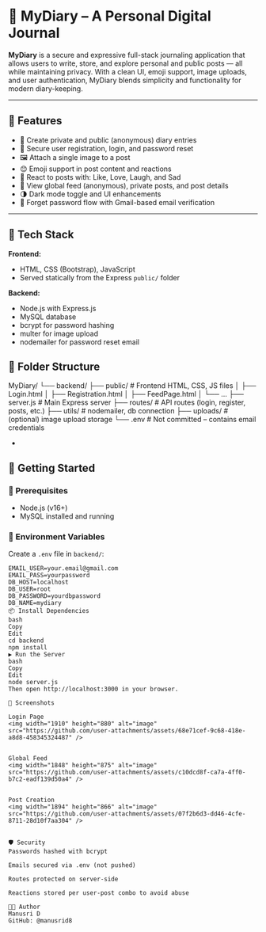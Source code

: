 # 📔 MyDiary – A Personal Digital Journal

**MyDiary** is a secure and expressive full-stack journaling application that allows users to write, store, and explore personal and public posts — all while maintaining privacy. With a clean UI, emoji support, image uploads, and user authentication, MyDiary blends simplicity and functionality for modern diary-keeping.

---

## 🌟 Features

- 📝 Create private and public (anonymous) diary entries
- 🔐 Secure user registration, login, and password reset
- 🖼️ Attach a single image to a post
- 😊 Emoji support in post content and reactions
- 💬 React to posts with: Like, Love, Laugh, and Sad
- 🧭 View global feed (anonymous), private posts, and post details
- 🌗 Dark mode toggle and UI enhancements
- 📧 Forget password flow with Gmail-based email verification

---

## 🧰 Tech Stack

**Frontend:**  
- HTML, CSS (Bootstrap), JavaScript  
- Served statically from the Express `public/` folder

**Backend:**  
- Node.js with Express.js  
- MySQL database  
- bcrypt for password hashing  
- multer for image upload  
- nodemailer for password reset email



## 📁 Folder Structure

MyDiary/
└── backend/
├── public/ # Frontend HTML, CSS, JS files
│ ├── Login.html
│ ├── Registration.html
│ ├── FeedPage.html
│ └── ...
├── server.js # Main Express server
├── routes/ # API routes (login, register, posts, etc.)
├── utils/ # nodemailer, db connection
├── uploads/ # (optional) image upload storage
└── .env # Not committed – contains email credentials



-

## 🚀 Getting Started

### 🔧 Prerequisites

- Node.js (v16+)
- MySQL installed and running

### 🔐 Environment Variables

Create a `.env` file in `backend/`:

```env
EMAIL_USER=your.email@gmail.com
EMAIL_PASS=yourpassword
DB_HOST=localhost
DB_USER=root
DB_PASSWORD=yourdbpassword
DB_NAME=mydiary
📦 Install Dependencies
bash
Copy
Edit
cd backend
npm install
▶️ Run the Server
bash
Copy
Edit
node server.js
Then open http://localhost:3000 in your browser.

📸 Screenshots

Login Page
<img width="1910" height="880" alt="image" src="https://github.com/user-attachments/assets/68e71cef-9c68-418e-a8d8-458345324487" />


Global Feed
<img width="1848" height="875" alt="image" src="https://github.com/user-attachments/assets/c10dcd8f-ca7a-4ff0-b7c2-eadf139d50a4" />


Post Creation
<img width="1894" height="866" alt="image" src="https://github.com/user-attachments/assets/07f2b6d3-dd46-4cfe-8711-28d10f7aa304" />


🛡️ Security
Passwords hashed with bcrypt

Emails secured via .env (not pushed)

Routes protected on server-side

Reactions stored per user-post combo to avoid abuse

🧑‍💻 Author
Manusri D
GitHub: @manusrid8
 
 
